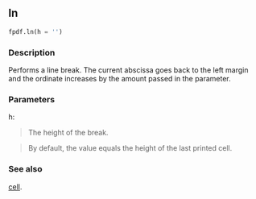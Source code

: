 ## ln ##

```python
fpdf.ln(h = '')
```

### Description ###

Performs a line break. The current abscissa goes back to the left margin and the ordinate increases by the amount passed in the parameter.

### Parameters ###

h:
> The height of the break.

> By default, the value equals the height of the last printed cell.

### See also ###

[cell](cell.md).
